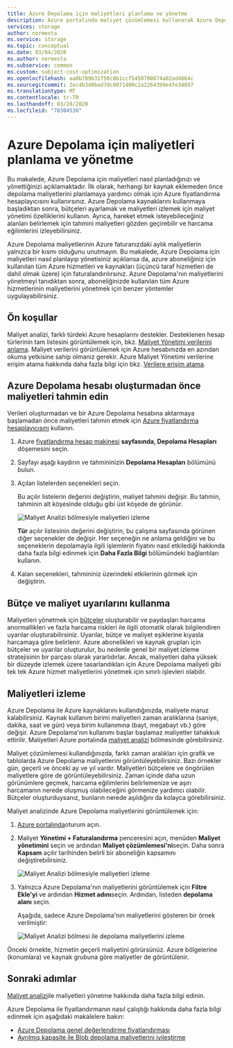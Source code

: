 ```yaml
---
title: Azure Depolama için maliyetleri planlama ve yönetme
description: Azure portalında maliyet çözümlemesi kullanarak Azure Depolama için maliyetleri nasıl planlayıp yöneteceklerini öğrenin.
services: storage
author: normesta
ms.service: storage
ms.topic: conceptual
ms.date: 03/04/2020
ms.author: normesta
ms.subservice: common
ms.custom: subject-cost-optimization
ms.openlocfilehash: aa0b789b31f50c8b1ccf5450700874a02ad4664c
ms.sourcegitcommit: 2ec4b3d0bad7dc0071400c2a2264399e4fe34897
ms.translationtype: MT
ms.contentlocale: tr-TR
ms.lasthandoff: 03/28/2020
ms.locfileid: "78304530"
---
```

# <a name="plan-and-manage-costs-for-azure-storage"></a>Azure Depolama için maliyetleri planlama ve yönetme

Bu makalede, Azure Depolama için maliyetleri nasıl planladığınızı ve yönettiğinizi açıklamaktadır. İlk olarak, herhangi bir kaynak eklemeden önce depolama maliyetlerini planlamaya yardımcı olmak için Azure fiyatlandırma hesaplayıcısını kullanırsınız. Azure Depolama kaynaklarını kullanmaya başladıktan sonra, bütçeleri ayarlamak ve maliyetleri izlemek için maliyet yönetimi özelliklerini kullanın. Ayrıca, hareket etmek isteyebileceğiniz alanları belirlemek için tahmini maliyetleri gözden geçirebilir ve harcama eğilimlerini izleyebilirsiniz.

Azure Depolama maliyetlerinin Azure faturanızdaki aylık maliyetlerin yalnızca bir kısmı olduğunu unutmayın. Bu makalede, Azure Depolama için maliyetleri nasıl planlayıp yönetisiniz açıklansa da, azure aboneliğiniz için kullanılan tüm Azure hizmetleri ve kaynakları (üçüncü taraf hizmetleri de dahil olmak üzere) için faturalandırılırsınız. Azure Depolama'nın maliyetlerini yönetmeyi tanıdıktan sonra, aboneliğinizde kullanılan tüm Azure hizmetlerinin maliyetlerini yönetmek için benzer yöntemler uygulayabilirsiniz.

## <a name="prerequisites"></a>Ön koşullar

Maliyet analizi, farklı türdeki Azure hesaplarını destekler. Desteklenen hesap türlerinin tam listesini görüntülemek için, bkz. [Maliyet Yönetimi verilerini anlama](../../cost-management-billing/costs/understand-cost-mgt-data.md). Maliyet verilerini görüntülemek için Azure hesabınızda en azından okuma yetkisine sahip olmanız gerekir. Azure Maliyet Yönetimi verilerine erişim atama hakkında daha fazla bilgi için bkz. [Verilere erişim atama](../../cost-management-billing/costs/assign-access-acm-data.md).

## <a name="estimate-costs-before-creating-an-azure-storage-account"></a>Azure Depolama hesabı oluşturmadan önce maliyetleri tahmin edin

Verileri oluşturmadan ve bir Azure Depolama hesabına aktarmaya başlamadan önce maliyetleri tahmin etmek için [Azure fiyatlandırma hesaplayıcısını](https://azure.microsoft.com/pricing/calculator/) kullanın.

1. Azure [fiyatlandırma hesap makinesi](https://azure.microsoft.com/pricing/calculator/) **sayfasında, Depolama Hesapları** döşemesini seçin.

2. Sayfayı aşağı kaydırın ve tahmininizin **Depolama Hesapları** bölümünü bulun.

3. Açılan listelerden seçenekleri seçin. 

   Bu açılır listelerin değerini değiştirin, maliyet tahmini değişir. Bu tahmin, tahminin alt köşesinde olduğu gibi üst köşede de görünür. 
    
   ![Maliyet Analizi bölmesiyle maliyetleri izleme](media/storage-plan-manage-costs/price-calculator-storage-type.png)

   **Tür** açılır listesinin değerini değiştirin, bu çalışma sayfasında görünen diğer seçenekler de değişir. Her seçeneğin ne anlama geldiğini ve bu seçeneklerin depolamayla ilgili işlemlerin fiyatını nasıl etkilediği hakkında daha fazla bilgi edinmek için **Daha Fazla Bilgi** bölümündeki bağlantıları kullanın. 

4. Kalan seçenekleri, tahmininiz üzerindeki etkilerinin görmek için değiştirin.

## <a name="use-budgets-and-cost-alerts"></a>Bütçe ve maliyet uyarılarını kullanma

Maliyetleri yönetmek için [bütçeler](../../cost-management-billing/costs/tutorial-acm-create-budgets.md) oluşturabilir ve paydaşları harcama anormallikleri ve fazla harcama riskleri ile ilgili otomatik olarak bilgilendiren uyarılar oluşturabilirsiniz. Uyarılar, bütçe ve maliyet eşiklerine kıyasla harcamaya göre belirlenir. Azure abonelikleri ve kaynak grupları için bütçeler ve uyarılar oluşturulur, bu nedenle genel bir maliyet izleme stratejisinin bir parçası olarak yararlıdırlar. Ancak, maliyetleri daha yüksek bir düzeyde izlemek üzere tasarlandıkları için Azure Depolama maliyeti gibi tek tek Azure hizmet maliyetlerini yönetmek için sınırlı işlevleri olabilir.

## <a name="monitor-costs"></a>Maliyetleri izleme

Azure Depolama ile Azure kaynaklarını kullandığınızda, maliyete maruz kalabilirsiniz. Kaynak kullanım birimi maliyetleri zaman aralıklarına (saniye, dakika, saat ve gün) veya birim kullanımına (bayt, megabayt vb.) göre değişir. Azure Depolama'nın kullanımı başlar başlamaz maliyetler tahakkuk ettirilir. Maliyetleri Azure portalında [maliyet analizi](../../cost-management-billing/costs/quick-acm-cost-analysis.md) bölmesinde görebilirsiniz.

Maliyet çözümlemesi kullandığınızda, farklı zaman aralıkları için grafik ve tablolarda Azure Depolama maliyetlerini görüntüleyebilirsiniz. Bazı örnekler gün, geçerli ve önceki ay ve yıl vardır. Maliyetleri bütçelere ve öngörülen maliyetlere göre de görüntüleyebilirsiniz. Zaman içinde daha uzun görünümlere geçmek, harcama eğilimlerini belirlemenize ve aşırı harcamanın nerede oluşmuş olabileceğini görmenize yardımcı olabilir. Bütçeler oluşturduysanız, bunların nerede aşıldığını da kolayca görebilirsiniz.

Maliyet analizinde Azure Depolama maliyetlerini görüntülemek için:

1. [Azure portalında](https://portal.azure.com)oturum açın.

2. Maliyet **Yönetimi + Faturalandırma** penceresini açın, menüden **Maliyet yönetimini** seçin ve ardından **Maliyet çözümlemesi'ni**seçin. Daha sonra **Kapsam** açılır tarihinden belirli bir aboneliğin kapsamını değiştirebilirsiniz.

   ![Maliyet Analizi bölmesiyle maliyetleri izleme](./media/storage-plan-manage-costs/cost-analysis-pane.png)

4. Yalnızca Azure Depolama'nın maliyetlerini görüntülemek için **Filtre Ekle'yi** ve ardından **Hizmet adını**seçin. Ardından, listeden **depolama alanı** seçin. 

   Aşağıda, sadece Azure Depolama'nın maliyetlerini gösteren bir örnek verilmiştir:

   ![Maliyet Analizi bölmesi ile depolama maliyetlerini izleme](./media/storage-plan-manage-costs/cost-analysis-pane-storage.png)

Önceki örnekte, hizmetin geçerli maliyetini görürsünüz. Azure bölgelerine (konumlara) ve kaynak grubuna göre maliyetler de görüntülenir.  

## <a name="next-steps"></a>Sonraki adımlar

[Maliyet analizi](../../cost-management-billing/costs/quick-acm-cost-analysis.md)ile maliyetleri yönetme hakkında daha fazla bilgi edinin.

Azure Depolama ile fiyatlandırmanın nasıl çalıştığı hakkında daha fazla bilgi edinmek için aşağıdaki makalelere bakın:

- [Azure Depolama genel değerlendirme fiyatlandırması](https://azure.microsoft.com/pricing/details/storage/)
- [Ayrılmış kapasite ile Blob depolama maliyetlerini iyileştirme](../blobs/storage-blob-reserved-capacity.md)
